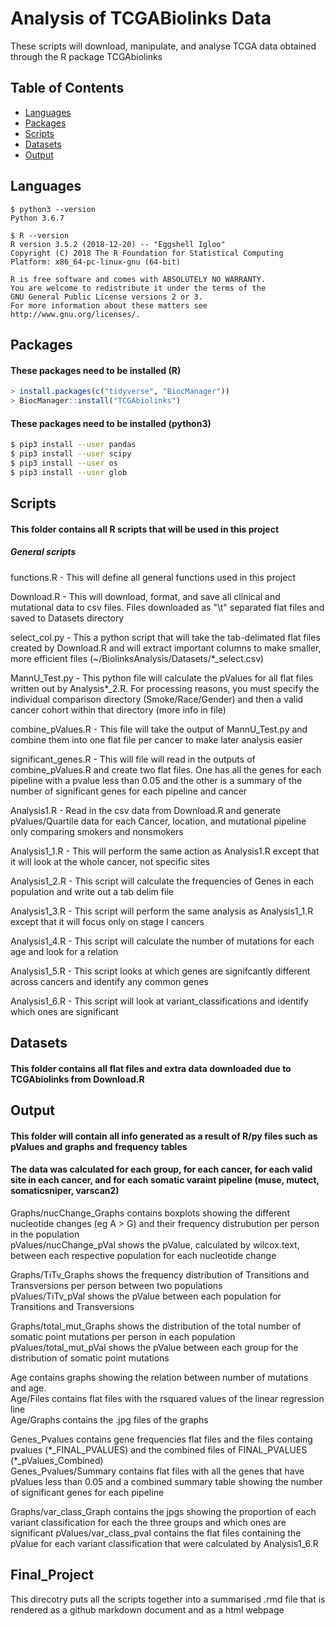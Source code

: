 # Analysis of TCGABiolinks Data
These scripts will download, manipulate, and analyse TCGA data obtained through the R package TCGAbiolinks

## Table of Contents
* [Languages](#languages)
* [Packages](#packages)  
* [Scripts](#Scripts)
* [Datasets](#Datasets)
* [Output](#Output)



<div id='languages'/>  

## Languages
```console
$ python3 --version
Python 3.6.7

$ R --version
R version 3.5.2 (2018-12-20) -- "Eggshell Igloo"
Copyright (C) 2018 The R Foundation for Statistical Computing
Platform: x86_64-pc-linux-gnu (64-bit)

R is free software and comes with ABSOLUTELY NO WARRANTY.
You are welcome to redistribute it under the terms of the
GNU General Public License versions 2 or 3.
For more information about these matters see
http://www.gnu.org/licenses/.
```
<div id='packages'/>  

## Packages  
#### These packages need to be installed (R)
```r
> install.packages(c("tidyverse", "BiocManager"))
> BiocManager::install("TCGAbiolinks")
```
#### These packages need to be installed (python3) 
```bash
$ pip3 install --user pandas
$ pip3 install --user scipy
$ pip3 install --user os
$ pip3 install --user glob
```
<div id='Scripts'/>  

## Scripts
#### This folder contains all R scripts that will be used in this project

##### General scripts

functions.R - This will define all  general functions used in this project  

Download.R - This will download, format, and save all clinical and mutational data to csv files. Files downloaded as "\t" separated flat files and saved to Datasets
directory  

select_col.py - This a python script that will take the tab-delimated flat files created by Download.R and will extract important columns to make smaller, more efficient files (~/BiolinksAnalysis/Datasets/\*\_select.csv)  

MannU_Test.py - This python file will calculate the pValues for all flat files written out by Analysis*_2.R. For processing reasons, you must specify the individual comparison directory (Smoke/Race/Gender) and then a valid cancer cohort within that directory (more info in file)  

combine_pValues.R - This file will take the output of MannU_Test.py and combine them into one flat file per cancer to make later analysis easier  

significant_genes.R - This will file will read in the outputs of combine_pValues.R and create two flat files. One has all the genes for each pipeline with a pvalue less than 0.05 and the other is a summary of the number of significant genes for each pipeline and cancer

Analysis1.R - Read in the csv data from Download.R and generate pValues/Quartile data for each Cancer, location, and mutational pipeline only comparing smokers and nonsmokers  

Analysis1_1.R - This will perform the same action as Analysis1.R except that it will look at the whole cancer, not specific sites

Analysis1_2.R - This script will calculate the frequencies of Genes in each population and write out a tab delim file

Analysis1_3.R - This script will perform the same analysis as Analysis1_1.R except that it will focus only on stage I cancers

Analysis1_4.R - This script will calculate the number of mutations for each age and look for a relation  

Analysis1_5.R - This script looks at which genes are signifcantly different across cancers and identify any common genes

Analysis1_6.R - This script will look at variant_classifications and identify which ones are significant


<div id='Datasets'/>  

## Datasets
#### This folder contains all flat files and extra data downloaded due to TCGAbiolinks from Download.R

<div id='Output'/>  

## Output
#### This folder will contain all info generated as a result of R/py files such as pValues and graphs and frequency tables 

#### The data was calculated for each group, for each cancer, for each valid site in each cancer, and for each somatic varaint pipeline (muse, mutect, somaticsniper, varscan2)  
Graphs/nucChange_Graphs contains boxplots showing the different nucleotide changes (eg A > G) and their frequency distrubution per person in the population  
pValues/nucChange_pVal shows the pValue, calculated by wilcox.text, between each respective population for each nucleotide change

Graphs/TiTv_Graphs shows the frequency distribution of Transitions and Transversions per person between two populations  
pValues/TiTv_pVal shows the pValue between each population for Transitions and Transversions

Graphs/total_mut_Graphs shows the distribution of the total number of somatic point mutations per person in each population  
pValues/total_mut_pVal shows the pValue between each group for the distribution of somatic point mutations  

Age contains graphs showing the relation between number of mutations and age.   
Age/Files contains flat files with the rsquared values of the linear regression line  
Age/Graphs contains the .jpg files of the graphs

Genes_Pvalues contains gene frequencies flat files and the files containg pvalues (\*_FINAL_PVALUES) and the combined files of FINAL_PVALUES (\*_pValues_Combined)  
Genes_Pvalues/Summary contains flat files with all the genes that have pValues less than 0.05 and a combined summary table showing the number of significant genes for each pipeline 

Graphs/var_class_Graph contains the jpgs showing the proportion of each variant classification for each the three groups and which ones are significant
pValues/var_class_pval contains the flat files containing the pValue for each variant classification that were calculated by Analysis1_6.R


## Final_Project
This direcotry puts all the scripts together into a summarised .rmd file that is rendered as a github markdown document and as a html webpage



 
